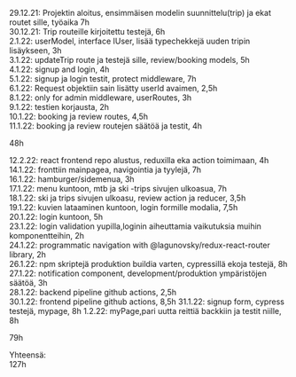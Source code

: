29.12.21: Projektin aloitus, ensimmäisen modelin suunnittelu(trip) ja ekat routet sille, työaika 7h  
30.12.21: Trip routeille kirjoitettu testejä, 6h  
2.1.22: userModel, interface IUser, lisää typechekkejä uuden tripin lisäykseen, 3h  
3.1.22: updateTrip route ja testejä sille, review/booking models, 5h  
4.1.22: signup and login, 4h  
5.1.22: signup ja login testit, protect middleware, 7h  
6.1.22: Request objektiin sain lisätty userId avaimen, 2,5h  
8.1.22: only for admin middleware, userRoutes, 3h  
9.1.22: testien korjausta, 2h  
10.1.22: booking ja review routes, 4,5h  
11.1.22: booking ja review routejen säätöä ja testit, 4h

48h

12.2.22: react frontend repo alustus, reduxilla eka action toimimaan, 4h  
14.1.22: fronttiin mainpagea, navigointia ja tyylejä, 7h  
16.1.22: hamburger/sidemenua, 3h  
17.1.22: menu kuntoon, mtb ja ski -trips sivujen ulkoasua, 7h  
18.1.22: ski ja trips sivujen ulkoasu, review action ja reducer, 3,5h  
19.1.22: kuvien lataaminen kuntoon, login formille modalia, 7,5h  
20.1.22: login kuntoon, 5h  
23.1.22: login validation yupilla,loginin aiheuttamia vaikutuksia muihin komponentteihin, 2h  
24.1.22: programmatic navigation with @lagunovsky/redux-react-router library, 2h  
26.1.22: npm skriptejä produktion buildia varten, cypressillä ekoja testejä, 8h  
27.1.22: notification component, development/produktion ympäristöjen säätöä, 3h  
28.1.22: backend pipeline github actions, 2,5h  
30.1.22: frontend pipeline github actions, 8,5h
31.1.22: signup form, cypress testejä, mypage, 8h
1.2.22: myPage,pari uutta reittiä backkiin ja testit niille, 8h

79h

Yhteensä:  
127h

